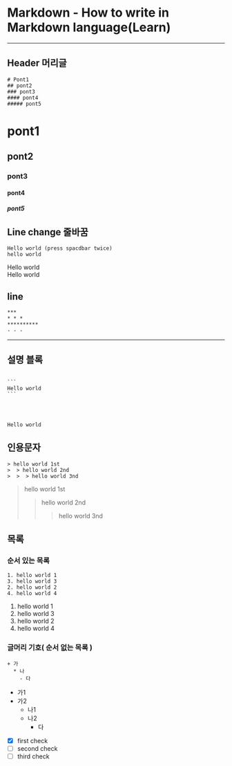 # Markdown - How to write in Markdown language(Learn)  
***
## Header 머리글
```
# Pont1  
## pont2  
### pont3  
#### pont4  
##### pont5  
```
# pont1  
## pont2  
### pont3
#### pont4  
##### pont5

## Line change 줄바꿈
```
Hello world (press spacdbar twice) 
hello world
```

Hello world  
Hello world

## line
```
***
* * * 
**********
- - -
```

***

## 설명 블록

<pre>
<code>
```  
Hello world
```  
</pre>
</code>   


```
Hello world
```

## 인용문자 


```
> hello world 1st
>  > hello world 2nd
>  >  > hello world 3nd
```

> hello world 1st
>   > hello world 2nd
>   >   > hello world 3nd 

## 목록 
### 순서 있는 목록
```
1. hello world 1
3. hello world 3
2. hello world 2
4. hello world 4
```

1. hello world 1
3. hello world 3
2. hello world 2
4. hello world 4

### 글머리 기호( 순서 없는 목록 )
```
+ 가
  * 나
    - 다
```
+ 가1
+ 가2
  * 나1
  * 나2
      - 다


-[x]  first check  
-[ ]  second check  
-[ ]  third check  
